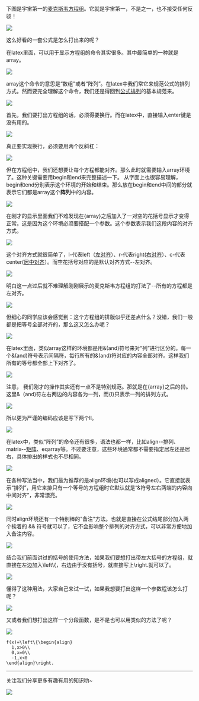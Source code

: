 下图是宇宙第一的[麦克斯韦方程组](https://www.zhihu.com/search?q=%E9%BA%A6%E5%85%8B%E6%96%AF%E9%9F%A6%E6%96%B9%E7%A8%8B%E7%BB%84&search_source=Entity&hybrid_search_source=Entity&hybrid_search_extra=%7B%22sourceType%22%3A%22article%22%2C%22sourceId%22%3A266061200%7D)。它就是宇宙第一，不是之一，也不接受任何反驳！

![](未命名.assets/v2-71e7c09b5f9ecff8ad4f7928b953d091_b.jpg)

这么好看的一套公式是怎么打出来的呢？

在latex里面，可以用于显示方程组的命令其实很多。其中最简单的一种就是 array。

![](未命名.assets/v2-0baafd2055a6de40db886d81c1998e1b_b.jpg)

array这个命令的意思是“数组”或者“阵列”。在latex中我们常它来规范公式的排列方式。然而要完全理解这个命令，我们还是得回到[公式排列](https://www.zhihu.com/search?q=%E5%85%AC%E5%BC%8F%E6%8E%92%E5%88%97&search_source=Entity&hybrid_search_source=Entity&hybrid_search_extra=%7B%22sourceType%22%3A%22article%22%2C%22sourceId%22%3A266061200%7D)的基本规范来。

![](未命名.assets/v2-71e7c09b5f9ecff8ad4f7928b953d091_b.jpg)

首先，我们要打出方程组的话，必须得要换行。而在latex中，直接输入enter键是没有用的。

![](未命名.assets/v2-baf088955161d88273162b784aa41881_b.jpg)

真正要实现换行，必须要用两个反斜杠：

![](未命名.assets/v2-74502b0849e08ad231b6ca4c4b0aebfb_b.jpg)

但在方程组中，我们还想要让每个方程都能对齐。那么此时就需要输入array环境了。这种关键需要用begin和end来完整描述一下。 从字面上也很容易理解，begin和end分别表示这个环境的开始和结束。那么放在begin和end中间的部分就表示它们都是array这个**阵列**中的内容。

![](未命名.assets/v2-5ce9b311a10db1674e2a289bda2ff156_b.jpg)

在刚才的显示里面我们不难发现在{array}之后加入了一对空的花括号显示才变得正常。这是因为这个环境必须要搭配一个参数。这个参数表示我们这段内容的对齐方式。

![](未命名.assets/v2-685e9beabc7a0d3dc2985aae8d743823_b.jpg)

这个对齐方式就很简单了，l-代表left（[左对齐](https://www.zhihu.com/search?q=%E5%B7%A6%E5%AF%B9%E9%BD%90&search_source=Entity&hybrid_search_source=Entity&hybrid_search_extra=%7B%22sourceType%22%3A%22article%22%2C%22sourceId%22%3A266061200%7D)）、r-代表right([右对齐](https://www.zhihu.com/search?q=%E5%8F%B3%E5%AF%B9%E9%BD%90&search_source=Entity&hybrid_search_source=Entity&hybrid_search_extra=%7B%22sourceType%22%3A%22article%22%2C%22sourceId%22%3A266061200%7D)）、c-代表center([居中对齐](https://www.zhihu.com/search?q=%E5%B1%85%E4%B8%AD%E5%AF%B9%E9%BD%90&search_source=Entity&hybrid_search_source=Entity&hybrid_search_extra=%7B%22sourceType%22%3A%22article%22%2C%22sourceId%22%3A266061200%7D)）。而空花括号对应的是默认对齐方式--左对齐。

![](未命名.assets/v2-b172405e98634fb839e972188d016ca7_b.jpg)

明白这一点过后就不难理解刚刚展示的麦克斯韦方程组的打法了--所有的方程都是左对齐。

![](未命名.assets/v2-eeb2a4cf88a6633cf4745739f6967754_b.jpg)

但细心的同学应该会感觉到：这个方程组的排版似乎还差点什么？没错，我们一般都是把等号全部对齐的，那么这又怎么办呢？

![](未命名.assets/v2-71e7c09b5f9ecff8ad4f7928b953d091_b.jpg)

在latex里面，类似array这样的环境都是用&(and)符号来对“列”进行区分的。每一个&(and)符号表示间隔符，每行所有的&(and)符对应的内容全部对齐。这样我们所有的等号都全部上下对齐了。

![](未命名.assets/v2-e99171d02cadd02394e47167462678b6_b.jpg)

注意， 我们刚才的操作其实还有一点不是特别规范。那就是在{array}之后的{l}。这里&（and)符左右两边的内容各为一列，而{l}只表示一列的排列方式。

![](未命名.assets/v2-6072aca4c7423b19dc8e2a77b8bbb104_b.jpg)

所以更为严谨的编码应该是写下两个ll。

![](未命名.assets/v2-f5b3dd3935bff7796a3d3978225d50b5_b.jpg)

在latex中，类似“阵列”的命令还有很多，语法也都一样，比如align--排列、matrix--[矩阵](https://www.zhihu.com/search?q=%E7%9F%A9%E9%98%B5&search_source=Entity&hybrid_search_source=Entity&hybrid_search_extra=%7B%22sourceType%22%3A%22article%22%2C%22sourceId%22%3A266061200%7D)、eqarray等。不过要注意，这些环境通常都不需要指定居左还是居右，具体排出的样式也不尽相同。

![](未命名.assets/v2-9a6480bafea93997e2c977bf1c090cbc_b.jpg)

在各种写法当中，我们最为推荐的是align环境(也可以写成aligned）。它直接就表示“排列”，用它来排只有一个等号的方程组时它默认就是“&符号左右两端的内容向中间对齐”，非常漂亮。

![](未命名.assets/v2-4f034b7c3e71ffedaf9c17840e2d95fd_b.jpg)

同时align环境还有一个特别棒的"备注"方法。也就是直接在公式结尾部分加入两个挨着的 && 符号就可以了，它不会影响整个排列的对齐方式，可以非常方便地加入备注内容。

![](未命名.assets/v2-0b9cc441c058ec7c0e5dd714adb120a6_b.webp)

结合我们前面讲过的括号的使用方法，如果我们要想打出带左大括号的方程组，就直接在左边加入\\left\\{，右边由于没有括号，就直接写上\\right.就可以了。

![](未命名.assets/v2-72d8f5ae2551c91676b6859ad69b13ee_b.jpg)

懂得了这种用法，大家自己来试一试，如果我想要打出这样一个参数程该怎么打呢？

![](未命名.assets/v2-18663b00014d376a2620c46d1cf46b95_b.jpg)

又或者我们想打出这样一个分段函数，是不是也可以用类似的方法了呢？

![](未命名.assets/v2-3ca0b029163ea9c8333473d1bf699c51_b.jpg)

```
f(x)=\left\{\begin{align}
  1,x>0\\
  0,x=0\\
  -1,x<0
\end{align}\right.
```

___

关注我们分享更多有趣有用的知识哟~

![](未命名.assets/v2-a2a08dc61562637ac6448bca3caf8489_b.jpg)